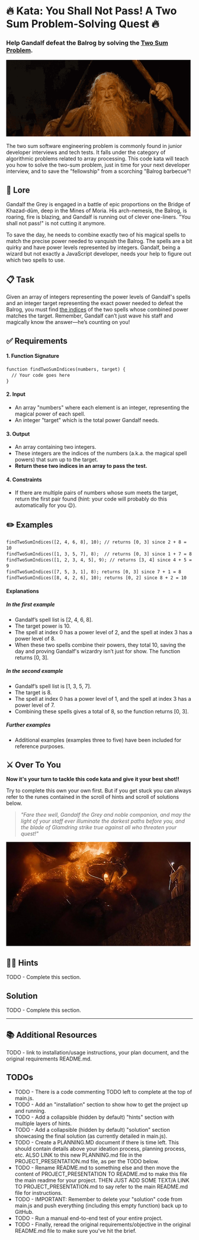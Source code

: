 # 🔥 Kata: You Shall Not Pass! A Two Sum Problem-Solving Quest 🔥

### Help Gandalf defeat the Balrog by solving the <ins>Two Sum Problem</ins>.

![You Shall Not Pass!](./assets/images/lotr-you-shall-not-pass.gif)

The two sum software engineering problem is commonly found in junior developer interviews and tech tests. It falls under the category of algorithmic problems related to array processing. This code kata will teach you how to solve the two-sum problem, just in time for your next developer interview, and to save the "fellowship" from a scorching "Balrog barbecue"!

## 📜 Lore

Gandalf the Grey is engaged in a battle of epic proportions on the Bridge of Khazad-dûm, deep in the Mines of Moria. His arch-nemesis, the Balrog, is roaring, fire is blazing, and Gandalf is running out of clever one-liners. "You shall not pass!" is not cutting it anymore.

To save the day, he needs to combine exactly two of his magical spells to match the precise power needed to vanquish the Balrog. The spells are a bit quirky and have power levels represented by integers. Gandalf, being a wizard but not exactly a JavaScript developer, needs your help to figure out which two spells to use.

## 📋 Task

Given an array of integers representing the power levels of Gandalf's spells and an integer target representing the exact power needed to defeat the Balrog, you must find <ins>the indices</ins> of the two spells whose combined power matches the target. Remember, Gandalf can’t just wave his staff and magically know the answer—he’s counting on you!

## ✅ Requirements

#### 1. Function Signature

```
function findTwoSumIndices(numbers, target) {
  // Your code goes here
}
```

#### 2. Input

- An array "numbers" where each element is an integer, representing the magical power of each spell.
- An integer "target" which is the total power Gandalf needs.

#### 3. Output

- An array containing two integers.
- These integers are the indices of the numbers (a.k.a. the magical spell powers) that sum up to the target.
- **Return these two indices in an array to pass the test.**

#### 4. Constraints

- If there are multiple pairs of numbers whose sum meets the target, return the first pair found (hint: your code will probably do this automatically for you 😉).

## ✏️ Examples

```
findTwoSumIndices([2, 4, 6, 8], 10); // returns [0, 3] since 2 + 8 = 10
findTwoSumIndices([1, 3, 5, 7], 8);  // returns [0, 3] since 1 + 7 = 8
findTwoSumIndices([1, 2, 3, 4, 5], 9); // returns [3, 4] since 4 + 5 = 9
findTwoSumIndices([7, 5, 3, 1], 8); returns [0, 3] since 7 + 1 = 8
findTwoSumIndices([8, 4, 2, 6], 10); returns [0, 2] since 8 + 2 = 10
```

#### Explanations

##### In the first example

- Gandalf’s spell list is [2, 4, 6, 8].
- The target power is 10.
- The spell at index 0 has a power level of 2, and the spell at index 3 has a power level of 8.
- When these two spells combine their powers, they total 10, saving the day and proving Gandalf's wizardry isn’t just for show. The function returns [0, 3].

##### In the second example

- Gandalf’s spell list is [1, 3, 5, 7].
- The target is 8.
- The spell at index 0 has a power level of 1, and the spell at index 3 has a power level of 7.
- Combining these spells gives a total of 8, so the function returns [0, 3].

##### Further examples

- Additional examples (examples three to five) have been included for reference purposes.

## ⚔️ Over To You

**Now it's your turn to tackle this code kata and give it your best shot!!**

Try to complete this own your own first. But if you get stuck you can always refer to the runes contained in the scroll of hints and scroll of solutions below.

> _"Fare thee well, Gandalf the Grey and noble companion, and may the light of your staff ever illuminate the darkest paths before you, and the blade of Glamdring strike true against all who threaten your quest!"_

![Gandalf faces off against the Balrog](./assets/images/lotr-balrog-gandalf.jpg)

## 🧙‍♂️ Hints

TODO - Complete this section.

## Solution

TODO - Complete this section.

---

## 📚 Additional Resources

TODO - link to installation/usage instructions, your plan document, and the original requirements README.md.

## TODOs

- TODO - There is a code commenting TODO left to complete at the top of main.js.
- TODO - Add an "installation" section to show how to get the project up and running.
- TODO - Add a collapsible (hidden by default) "hints" section with multiple layers of hints.
- TODO - Add a collapsible (hidden by default) "solution" section showcasing the final solution (as currently detailed in main.js).
- TODO - Create a PLANNING.MD document if there is time left. This should contain details above your ideation process, planning process, etc. ALSO LINK to this new PLANNING.md file in the PROJECT_PRESENTATION.md file, as per the TODO below.
- TODO - Rename README.md to something else and then move the content of PROJECT_PRESENTATION TO README.md to make this file the main readme for your project. THEN JUST ADD SOME TEXT/A LINK TO PROJECT_PRESENTATION.md to say refer to the main README.md file for instructions.
- TODO - IMPORTANT: Remember to delete your "solution" code from main.js and push everything (including this empty function) back up to GitHub.
- TODO - Run a manual end-to-end test of your entire project.
- TODO - Finally, reread the original requirements/objective in the original README.md file to make sure you've hit the brief.
